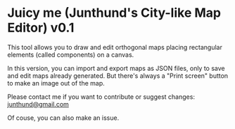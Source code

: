 # Juicy me (Junthund's City-like Map Editor) v0.1

This tool allows you to draw and edit orthogonal maps placing rectangular 
elements (called components) on a canvas.

In this version, you can import and export maps as JSON files, only to save
and edit maps already generated. But there's always a "Print screen" button
to make an image out of the map.

Please contact me if you want to contribute or suggest changes:
junthund@gmail.com

Of couse, you can also make an issue.